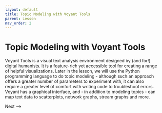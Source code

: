 ```yaml
---
layout: default
title: Topic Modeling with Voyant Tools
parent: Lesson
nav_order: 2
---
```


# Topic Modeling with Voyant Tools

Voyant Tools is a visual text analysis environment designed by (and for!) digital humanists. It is a feature-rich yet accessible tool for creating a range of helpful visualizations. Later in the lesson, we will use the Python programming language to do topic modeling - although such an approach offers a greater number of parameters to experiment with, it can also require a greater level of comfort with writing code to troubleshoot errors. Voyant has a graphical interface, and - in addition to modeling topics - can map text data to scatterplots, network graphs, stream graphs and more.



Next -->


<br />
